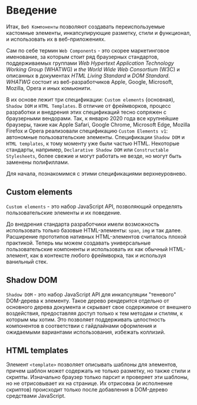 # Введение

Итак, `Веб Компоненты` позволяют создавать переиспользуемые кастомные элементы, инкапсулирующие разметку, стили и функционал, и использовать их в веб-приложениях.

Сам по себе термин `Web Components` - это скорее маркетинговое именование, за которым стоит ряд браузерных стандартов, поддерживаемых группами *Web Hypertext Application Technology Working Group* (WHATWG) и *the World Wide Web Consortium* (W3C) и описанных в документах *HTML Living Standard* и *DOM Standard*. *WHATWG* состоит из веб-разработчиков Apple, Google, Microsoft, Mozilla, Opera и иных комьюнити.

В их основе лежит три спецификации: `Custom elements` (основная), `Shadow DOM` и `HTML Templates`. В отличие от фреймворков, процесс разработки и внедрения этих спецификаций тесно сопряжен с браузерными вендорами. Так, к январю 2020 года все крупнейшие браузеры, такие как Apple Safari, Google Chrome, Microsoft Edge, Mozilla Firefox и Opera реализовали спецификацию `Custom Elements v1`: автономные пользовательские элементы. Спецификации `Shadow DOM` и `HTML templates`, к тому моменту уже были частью HTML. Некоторые стандарты, например, `Declarative Shadow DOM` или `Constructable Stylesheets`, более свежие и могут работать не везде, но могут быть заменены полифиллами.

Для начала, познакомимся с этими спецификациями верхнеуровнево.

## Custom elements

`Custom elements` - это набор JavaScript API, позволяющий определять пользовательские элементы и их поведение.

До внедрения стандарта разработчики имели возможность использовать только базовые HTML-элементы: `span`, `img` и так далее. Расширение прототипов нативных HTML-элементов считалось плохой практикой. Теперь мы можем создавать универсальные пользовательские компоненты и использовать их как обычный HTML-элемент, как в контексте любого фреймворка, так и используя ванильный стек.

## Shadow DOM

`Shadow DOM` - это набор JavaScript API для инкапсуляции "теневого" DOM-дерева к элементу. Такое дерево рендерится отдельно от основного дерева документа и скрывает свое содержимое от внешнего воздействия, предоставляя доступ только к тем методам и стилям, к которым мы хотим. Это позволяет поддерживать целостность компонентов в соответствии с гайдлайнами оформления и ожидаемыми вариантами использования, избежать коллизий.


## HTML templates

Элемент `<template>` позволяет описывать шаблоны для элементов, причем шаблон может содержать не только разметку, но также стили и скрипты. Изначально браузер только парсит и проверяет эти шаблоны, но не отрисовывает их на странице. Их отрисовка (и исполнение скриптов) происходит только после добавления в DOM-дерево средствами JavaScript.
